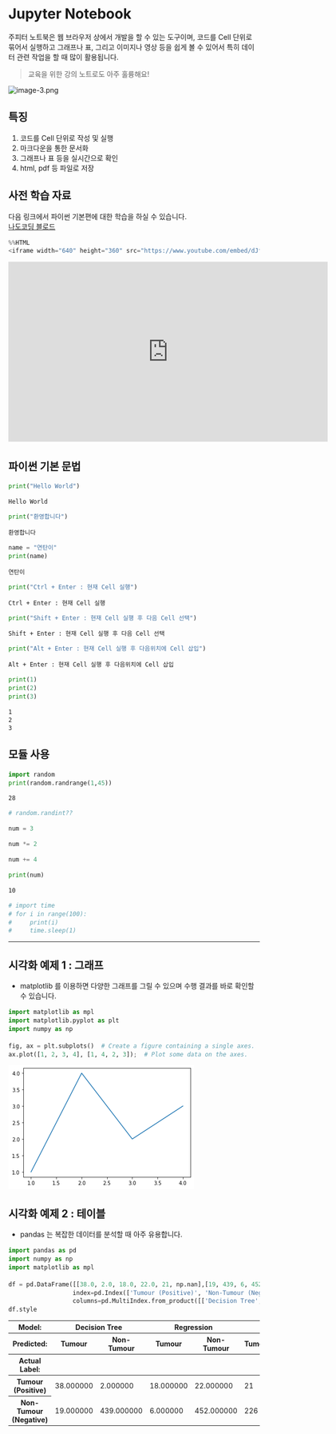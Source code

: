 # Jupyter Notebook

주피터 노트북은 웹 브라우저 상에서 개발을 할 수 있는 도구이며, 코드를 Cell 단위로 묶어서 실행하고 그래프나 표, 그리고 이미지나 영상 등을 쉽게 볼 수 있어서 특히 데이터 관련 작업을 할 때 많이 활용됩니다.

> 교육을 위한 강의 노트로도 아주 훌륭해요!

![image-3.png](attachment:image-3.png)

## 특징

1. 코드를 Cell 단위로 작성 및 실행
1. 마크다운을 통한 문서화
1. 그래프나 표 등을 실시간으로 확인
1. html, pdf 등 파일로 저장

## 사전 학습 자료

다음 링크에서 파이썬 기본편에 대한 학습을 하실 수 있습니다.  
[나도코딩 블로드](https://nadocding.tistory.com)


```python
%%HTML
<iframe width="640" height="360" src="https://www.youtube.com/embed/dJfq-eCi7KI?list=PLMsa_0kAjjrfYDhzNFLqB8XhSOI0UoIWf" title="YouTube video player" frameborder="0" allow="accelerometer; autoplay; clipboard-write; encrypted-media; gyroscope; picture-in-picture" allowfullscreen></iframe>
```


<iframe width="640" height="360" src="https://www.youtube.com/embed/dJfq-eCi7KI?list=PLMsa_0kAjjrfYDhzNFLqB8XhSOI0UoIWf" title="YouTube video player" frameborder="0" allow="accelerometer; autoplay; clipboard-write; encrypted-media; gyroscope; picture-in-picture" allowfullscreen></iframe>



## 파이썬 기본 문법


```python
print("Hello World")
```

    Hello World
    


```python
print("환영합니다")
```

    환영합니다
    


```python
name = "연탄이"
print(name)
```

    연탄이
    


```python
print("Ctrl + Enter : 현재 Cell 실행")
```

    Ctrl + Enter : 현재 Cell 실행
    


```python
print("Shift + Enter : 현재 Cell 실행 후 다음 Cell 선택")
```

    Shift + Enter : 현재 Cell 실행 후 다음 Cell 선택
    


```python
print("Alt + Enter : 현재 Cell 실행 후 다음위치에 Cell 삽입")
```

    Alt + Enter : 현재 Cell 실행 후 다음위치에 Cell 삽입
    


```python
print(1)
print(2)
print(3)
```

    1
    2
    3
    

## 모듈 사용


```python
import random
print(random.randrange(1,45))
```

    28
    


```python
# random.randint??
```


```python
num = 3
```


```python
num *= 2
```


```python
num += 4
```


```python
print(num)
```

    10
    


```python
# import time
# for i in range(100):
#     print(i)
#     time.sleep(1)
```

--- 

## 시각화 예제 1 : 그래프

- matplotlib 를 이용하면 다양한 그래프를 그릴 수 있으며 수행 결과를 바로 확인할 수 있습니다.


```python
import matplotlib as mpl
import matplotlib.pyplot as plt
import numpy as np

fig, ax = plt.subplots()  # Create a figure containing a single axes.
ax.plot([1, 2, 3, 4], [1, 4, 2, 3]);  # Plot some data on the axes.
```


    
![png](output_22_0.png)
    


## 시각화 예제 2 : 테이블

- pandas 는 복잡한 데이터를 분석할 때 아주 유용합니다.


```python
import pandas as pd
import numpy as np
import matplotlib as mpl

df = pd.DataFrame([[38.0, 2.0, 18.0, 22.0, 21, np.nan],[19, 439, 6, 452, 226,232]],
                  index=pd.Index(['Tumour (Positive)', 'Non-Tumour (Negative)'], name='Actual Label:'),
                  columns=pd.MultiIndex.from_product([['Decision Tree', 'Regression', 'Random'],['Tumour', 'Non-Tumour']], names=['Model:', 'Predicted:']))
df.style
```




<style type="text/css">
</style>
<table id="T_10d3a_">
  <thead>
    <tr>
      <th class="index_name level0" >Model:</th>
      <th class="col_heading level0 col0" colspan="2">Decision Tree</th>
      <th class="col_heading level0 col2" colspan="2">Regression</th>
      <th class="col_heading level0 col4" colspan="2">Random</th>
    </tr>
    <tr>
      <th class="index_name level1" >Predicted:</th>
      <th class="col_heading level1 col0" >Tumour</th>
      <th class="col_heading level1 col1" >Non-Tumour</th>
      <th class="col_heading level1 col2" >Tumour</th>
      <th class="col_heading level1 col3" >Non-Tumour</th>
      <th class="col_heading level1 col4" >Tumour</th>
      <th class="col_heading level1 col5" >Non-Tumour</th>
    </tr>
    <tr>
      <th class="index_name level0" >Actual Label:</th>
      <th class="blank col0" >&nbsp;</th>
      <th class="blank col1" >&nbsp;</th>
      <th class="blank col2" >&nbsp;</th>
      <th class="blank col3" >&nbsp;</th>
      <th class="blank col4" >&nbsp;</th>
      <th class="blank col5" >&nbsp;</th>
    </tr>
  </thead>
  <tbody>
    <tr>
      <th id="T_10d3a_level0_row0" class="row_heading level0 row0" >Tumour (Positive)</th>
      <td id="T_10d3a_row0_col0" class="data row0 col0" >38.000000</td>
      <td id="T_10d3a_row0_col1" class="data row0 col1" >2.000000</td>
      <td id="T_10d3a_row0_col2" class="data row0 col2" >18.000000</td>
      <td id="T_10d3a_row0_col3" class="data row0 col3" >22.000000</td>
      <td id="T_10d3a_row0_col4" class="data row0 col4" >21</td>
      <td id="T_10d3a_row0_col5" class="data row0 col5" >nan</td>
    </tr>
    <tr>
      <th id="T_10d3a_level0_row1" class="row_heading level0 row1" >Non-Tumour (Negative)</th>
      <td id="T_10d3a_row1_col0" class="data row1 col0" >19.000000</td>
      <td id="T_10d3a_row1_col1" class="data row1 col1" >439.000000</td>
      <td id="T_10d3a_row1_col2" class="data row1 col2" >6.000000</td>
      <td id="T_10d3a_row1_col3" class="data row1 col3" >452.000000</td>
      <td id="T_10d3a_row1_col4" class="data row1 col4" >226</td>
      <td id="T_10d3a_row1_col5" class="data row1 col5" >232.000000</td>
    </tr>
  </tbody>
</table>




